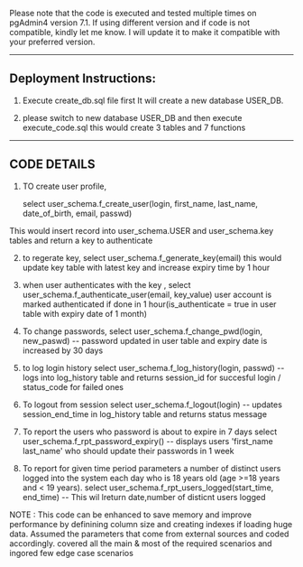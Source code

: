 Please note that the code is executed and tested multiple times on pgAdmin4 version 7.1. 
If using different version and if code is not compatible, kindly let me know. I will update it to make it compatible with your preferred version.

------------------------
Deployment Instructions:
-------------------------

 1. Execute create_db.sql file first
    It will create a new database USER_DB.
  
2. please switch to new database USER_DB and then execute execute_code.sql
   this would create 3 tables and 7 functions


------------------
CODE DETAILS
-----------------

1. TO create user profile, 
   
    select user_schema.f_create_user(login, first_name, last_name, date_of_birth, email, passwd)

This would insert record into user_schema.USER and user_schema.key tables and return a key to authenticate

2. to regerate key,
     select  user_schema.f_generate_key(email)
	this would update key table with latest key and increase expiry time by 1 hour 
	   
3. when user authenticates with the key ,
    select user_schema.f_authenticate_user(email, key_value)
    user account is marked authenticated if done in 1 hour(is_authenticate = true in user table with expiry date of 1 month)

4. To change passwords, 
      select user_schema.f_change_pwd(login, new_paswd)
	  -- password updated in user table and expiry date is increased by 30 days

5. to log login history
      select user_schema.f_log_history(login, passwd)
	  -- logs into log_history table and returns session_id for succesful login / status_code for failed ones
	  
6. To logout from session
      select user_schema.f_logout(login)
	  -- updates session_end_time in log_history table and returns status message

7. To report the users who password is about to expire in 7 days
	  select user_schema.f_rpt_password_expiry()
	  -- displays users 'first_name last_name' who should update their passwords in 1 week
	  
8. To report for given time period parameters a number of distinct users logged into the system each day who is 18 years old (age >=18 years and < 19 years).
      select user_schema.f_rpt_users_logged(start_time, end_time)
	  -- This wil lreturn date,number of disticnt users logged
	  
	  
NOTE : This code can be enhanced to save memory and improve performance by definining column size and creating indexes if loading huge data.
 Assumed the parameters that come from external sources and coded accordingly.
 covered all the main  & most of the required scenarios and ingored few edge case scenarios
